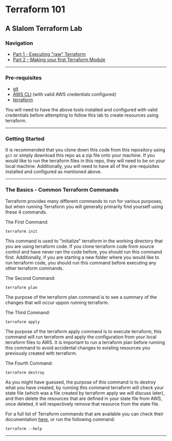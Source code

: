 # Terraform 101
## A Slalom Terraform Lab

### Navigation
* [Part 1 - Executing "raw" Terraform](/Part-1)
* [Part 2 - Making your first Terraform Module](/Part-2)

---

### Pre-requisites
* [git](https://git-scm.com/downloads)
* [AWS CLI](https://docs.aws.amazon.com/cli/latest/userguide/cli-chap-install.html) (with valid AWS credentials configured)
* [terraform](https://learn.hashicorp.com/terraform/getting-started/install.html)

You will need to have the above tools installed and configured with valid credentials before attempting to follow this lab to create resources using terraform.

---

### Getting Started
It is recommended that you clone down this code from this repository using `git` or simply download this repo as a zip file onto your machine. If you would like to run the terraform files in this repo, they will need to be on your local machine. Additionally, you will need to have all of the pre-requisites installed and configured as mentioned above.

---

### The Basics - Common Terraform Commands
Terraform provides many different commands to run for various purposes, but when running Terraform you will generally primarily find yourself using these 4 commands.

The First Command:
```
terraform init
```
This command is used to "initialize" terraform in the working directory that you are using terraform code. If you clone terraform code from source control and have never ran the code before, you should run this command first. Additionally, if you are starting a new folder where you would like to run terraform code, you should run this command before executing any other terraform commands.

The Second Command:
```
terraform plan
```
The purpose of the terraform plan command is to see a summary of the changes that will occur uppon running terraform.

The Third Command:
```
terraform apply
```
The purpose of the terraform apply command is to execute terraform, this command will run terraform and apply the configuration from your local terraform files to AWS. It is important to run a terraform plan before running this command to avoid accidental changes to existing resources you previously created with terraform.

The Fourth Command:
```
terraform destroy
```
As you might have guessed, the purpose of this command is to destroy what you have created, by running this command terraform will check your state file (which was a file created by terraform apply we will discuss later), and then delete the resources that are defined in your state file from AWS, once deleted, it will respectively remove that resource from the state file.

For a full list of Terraform commands that are available you can check their documentation [here](https://www.terraform.io/docs/commands/init.html), or run the following command:
```
terraform --help
```

---
